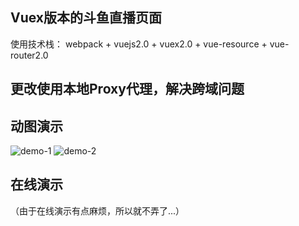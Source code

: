 ## Vuex版本的斗鱼直播页面
使用技术栈： webpack + vuejs2.0 + vuex2.0 + vue-resource + vue-router2.0

## 更改使用本地Proxy代理，解决跨域问题

## 动图演示
![demo-1](https://github.com/axhello/vuex-douyu/blob/master/screenshot/demo-1.gif)
![demo-2](https://github.com/axhello/vuex-douyu/blob/master/screenshot/demo-2.gif)

## 在线演示
（由于在线演示有点麻烦，所以就不弄了...）